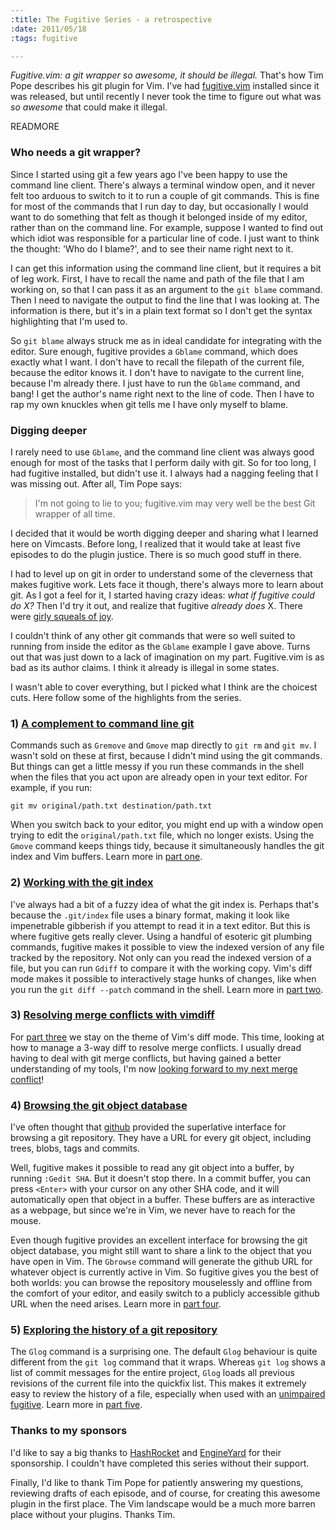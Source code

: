 ```yaml
--- 
:title: The Fugitive Series - a retrospective
:date: 2011/05/18
:tags: fugitive

---
```


*Fugitive.vim: a git wrapper so awesome, it should be illegal.* That's how Tim Pope describes his git plugin for Vim. I've had [fugitive.vim][] installed since it was released, but until recently I never took the time to figure out what was *so awesome* that could make it illegal.

[fugitive.vim]: http://www.vim.org/scripts/script.php?script_id=2975


READMORE

### Who needs a git wrapper?

Since I started using git a few years ago I've been happy to use the command line client. There's always a terminal window open, and it never felt too arduous to switch to it to run a couple of git commands. This is fine for most of the commands that I run day to day, but occasionally I would want to do something that felt as though it belonged inside of my editor, rather than on the command line. For example, suppose I wanted to find out which idiot was responsible for a particular line of code. I just want to think the thought: 'Who do I blame?', and to see their name right next to it.

I can get this information using the command line client, but it requires a bit of leg work. First, I have to recall the name and path of the file that I am working on, so that I can pass it as an argument to the `git blame` command. Then I need to navigate the output to find the line that I was looking at. The information is there, but it's in a plain text format so I don't get the syntax highlighting that I'm used to.

So `git blame` always struck me as in ideal candidate for integrating with the editor. Sure enough, fugitive provides a `Gblame` command, which does exactly what I want. I don't have to recall the filepath of the current file, because the editor knows it. I don't have to navigate to the current line, because I'm already there. I just have to run the `Gblame` command, and bang! I get the author's name right next to the line of code. Then I have to rap my own knuckles when git tells me I have only myself to blame.

### Digging deeper

I rarely need to use `Gblame`, and the command line client was always good enough for most of the tasks that I perform daily with git. So for too long, I had fugitive installed, but didn't use it. I always had a nagging feeling that I was missing out. After all, Tim Pope says:

> I'm not going to lie to you; fugitive.vim may very well be the best Git wrapper of all time.

I decided that it would be worth digging deeper and sharing what I learned here on Vimcasts. Before long, I realized that it would take at least five episodes to do the plugin justice. There is so much good stuff in there.

I had to level up on git in order to understand some of the cleverness that makes fugitive work. Lets face it though, there's always more to learn about git. As I got a feel for it, I started having crazy ideas: *what if fugitive could do X?* Then I'd try it out, and realize that fugitive *already does* X. There were [girly squeals of joy][squeal].

I couldn't think of any other git commands that were so well suited to running from inside the editor as the `Gblame` example I gave above. Turns out that was just down to a lack of imagination on my part. Fugitive.vim is as bad as its author claims. I think it already is illegal in some states.

I wasn't able to cover everything, but I picked what I think are the choicest cuts. Here follow some of the highlights from the series.

### 1) [A complement to command line git][1]

Commands such as `Gremove` and `Gmove` map directly to `git rm` and `git mv`. I wasn't sold on these at first, because I didn't mind using the git commands. But things can get a little messy if you run these commands in the shell when the files that you act upon are already open in your text editor. For example, if you run:

    git mv original/path.txt destination/path.txt

When you switch back to your editor, you might end up with a window open trying to edit the `original/path.txt` file, which no longer exists. Using the `Gmove` command keeps things tidy, because it simultaneously handles the git index and Vim buffers. Learn more in [part one][1].

### 2) [Working with the git index][2]

I've always had a bit of a fuzzy idea of what the git index is. Perhaps that's because the `.git/index` file uses a binary format, making it look like impenetrable gibberish if you attempt to read it in a text editor. But this is where fugitive gets really clever. Using a handful of esoteric git plumbing commands, fugitive makes it possible to view the indexed version of any file tracked by the repository. Not only can you read the indexed version of a file, but you can run `Gdiff` to compare it with the working copy. Vim's diff mode makes it possible to interactively stage hunks of changes, like when you run the `git diff --patch` command in the shell. Learn more in [part two][2].

### 3) [Resolving merge conflicts with vimdiff][3]

For [part three][3] we stay on the theme of Vim's diff mode. This time, looking at how to manage a 3-way diff to resolve merge conflicts. I usually dread having to deal with git merge conflicts, but having gained a better understanding of my tools, I'm now [looking forward to my next merge conflict][lookforward]!

### 4) [Browsing the git object database][4]

I've often thought that [github][] provided the superlative interface for browsing a git repository. They have a URL for every git object, including trees, blobs, tags and commits.

Well, fugitive makes it possible to read any git object into a buffer, by running `:Gedit SHA`. But it doesn't stop there. In a commit buffer, you can press `<Enter>` with your cursor on any other SHA code, and it will automatically open that object in a buffer. These buffers are as interactive as a webpage, but since we're in Vim, we never have to reach for the mouse.

Even though fugitive provides an excellent interface for browsing the git object database, you might still want to share a link to the object that you have open in Vim. The `Gbrowse` command will generate the github URL for whatever object is currently active in Vim. So fugitive gives you the best of both worlds: you can browse the repository mouselessly and offline from the comfort of your editor, and easily switch to a publicly accessible github URL when the need arises. Learn more in [part four][4].

### 5) [Exploring the history of a git repository][5]

The `Glog` command is a surprising one. The default `Glog` behaviour is quite different from the `git log` command that it wraps. Whereas `git log` shows a list of commit messages for the entire project, `Glog` loads all previous revisions of the current file into the quickfix list. This makes it extremely easy to review the history of a file, especially when used with an [unimpaired fugitive][uf]. Learn more in [part five][5].

### Thanks to my sponsors

I'd like to say a big thanks to [HashRocket][hr] and [EngineYard][ey] for their sponsorship. I couldn't have completed this series without their support.

Finally, I'd like to thank Tim Pope for patiently answering my questions, reviewing drafts of each episode, and of course, for creating this awesome plugin in the first place. The Vim landscape would be a much more barren place without your plugins. Thanks Tim.

[extradite]: http://int3.github.com/vim-extradite/
[extradite-source]: https://github.com/int3/vim-extradite
[gitv]: http://www.gregsexton.org/portfolio/gitv/
[gitv-source]: https://github.com/gregsexton/gitv
[squeal]: http://twitter.com/MikeGrace/status/11389314823
[lookforward]: http://twitter.com/grahamsavage/status/66420233275064321
[github]: http://github.com
[uf]: http://mshared.tumblr.com/post/3215710879/browsing-commits-in-vim-with-an-unimpaired-fugitive
[hr]: http://hashrocket.com/people/work-at-hashrocket
[ey]: http://engineyard.com

[1]: /e/31
[2]: /e/32
[3]: /e/33
[4]: /e/34
[5]: /e/35
